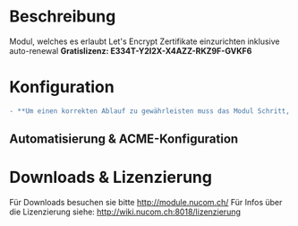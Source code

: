<!-- TITLE: Let's Encrypt -->
# Beschreibung
Modul, welches es erlaubt Let's Encrypt Zertifikate einzurichten inklusive auto-renewal
**Gratislizenz: E334T-Y2I2X-X4AZZ-RKZ9F-GVKF6**
# Konfiguration
```diff
- **Um einen korrekten Ablauf zu gewährleisten muss das Modul Schritt, für Schritt ausgefüllt werden, und zwischen jedem Schritt zwingend gespeichert werden, um einen korrekten Ablauf zu garantieren.**
```
## Automatisierung & ACME-Konfiguration

# Downloads & Lizenzierung
Für Downloads besuchen sie bitte http://module.nucom.ch/
Für Infos über die Lizenzierung siehe: http://wiki.nucom.ch:8018/lizenzierung